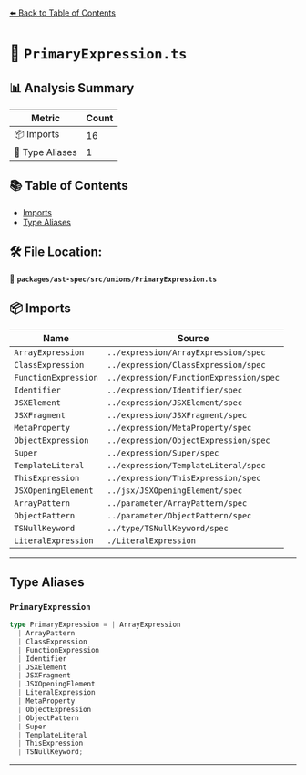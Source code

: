 [⬅️ Back to Table of Contents](../../../../index.md)

# 📄 `PrimaryExpression.ts`

## 📊 Analysis Summary

| Metric | Count |
|--------|-------|
| 📦 Imports | 16 |
| 📑 Type Aliases | 1 |

## 📚 Table of Contents

- [Imports](#imports)
- [Type Aliases](#type-aliases)

## 🛠️ File Location:
📂 **`packages/ast-spec/src/unions/PrimaryExpression.ts`**

## 📦 Imports

| Name | Source |
|------|--------|
| `ArrayExpression` | `../expression/ArrayExpression/spec` |
| `ClassExpression` | `../expression/ClassExpression/spec` |
| `FunctionExpression` | `../expression/FunctionExpression/spec` |
| `Identifier` | `../expression/Identifier/spec` |
| `JSXElement` | `../expression/JSXElement/spec` |
| `JSXFragment` | `../expression/JSXFragment/spec` |
| `MetaProperty` | `../expression/MetaProperty/spec` |
| `ObjectExpression` | `../expression/ObjectExpression/spec` |
| `Super` | `../expression/Super/spec` |
| `TemplateLiteral` | `../expression/TemplateLiteral/spec` |
| `ThisExpression` | `../expression/ThisExpression/spec` |
| `JSXOpeningElement` | `../jsx/JSXOpeningElement/spec` |
| `ArrayPattern` | `../parameter/ArrayPattern/spec` |
| `ObjectPattern` | `../parameter/ObjectPattern/spec` |
| `TSNullKeyword` | `../type/TSNullKeyword/spec` |
| `LiteralExpression` | `./LiteralExpression` |


---

## Type Aliases

### `PrimaryExpression`

```ts
type PrimaryExpression = | ArrayExpression
  | ArrayPattern
  | ClassExpression
  | FunctionExpression
  | Identifier
  | JSXElement
  | JSXFragment
  | JSXOpeningElement
  | LiteralExpression
  | MetaProperty
  | ObjectExpression
  | ObjectPattern
  | Super
  | TemplateLiteral
  | ThisExpression
  | TSNullKeyword;
```


---